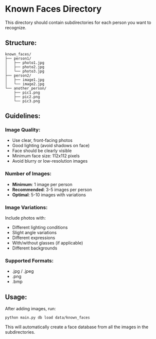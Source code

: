 # Known Faces Directory

This directory should contain subdirectories for each person you want to recognize.

## Structure:
```
known_faces/
├── person1/
│   ├── photo1.jpg
│   ├── photo2.jpg
│   └── photo3.jpg
├── person2/
│   ├── image1.jpg
│   └── image2.jpg
└── another_person/
    ├── pic1.png
    ├── pic2.png
    └── pic3.png
```

## Guidelines:

### Image Quality:
- Use clear, front-facing photos
- Good lighting (avoid shadows on face)
- Face should be clearly visible
- Minimum face size: 112x112 pixels
- Avoid blurry or low-resolution images

### Number of Images:
- **Minimum**: 1 image per person
- **Recommended**: 3-5 images per person
- **Optimal**: 5-10 images with variations

### Image Variations:
Include photos with:
- Different lighting conditions
- Slight angle variations
- Different expressions
- With/without glasses (if applicable)
- Different backgrounds

### Supported Formats:
- .jpg / .jpeg
- .png
- .bmp

## Usage:
After adding images, run:
```bash
python main.py db load data/known_faces
```

This will automatically create a face database from all the images in the subdirectories.